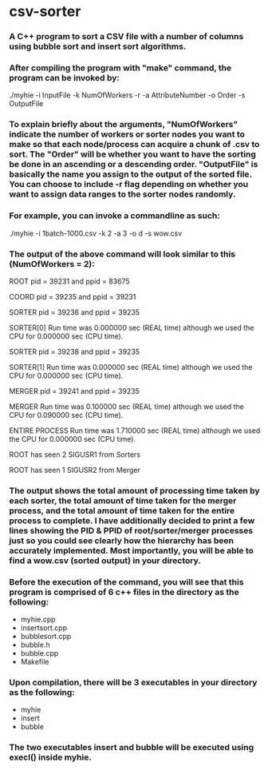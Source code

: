 # csv-sorter

### A C++ program to sort a CSV file with a number of columns using bubble sort and insert sort algorithms.

### After compiling the program with "make" command, the program can be invoked by: 

./myhie -i InputFile -k NumOfWorkers -r -a AttributeNumber -o Order -s OutputFile

### To explain briefly about the arguments, "NumOfWorkers" indicate the number of workers or sorter nodes you want to make so that each node/process can acquire a chunk of .csv to sort. The "Order" will be whether you want to have the sorting be done in an ascending or a descending order. "OutputFile" is basically the name you assign to the output of the sorted file. You can choose to include -r flag depending on whether you want to assign data ranges to the sorter nodes randomly.


### For example, you can invoke a commandline as such:

./myhie -i 1batch-1000.csv -k 2 -a 3 -o d -s wow.csv


### The output of the above command will look similar to this (NumOfWorkers = 2):

ROOT pid = 39231 and ppid = 83675

COORD pid = 39235 and ppid = 39231

SORTER pid = 39236 and ppid = 39235

SORTER[0] Run time was 0.000000 sec (REAL time) although we used the CPU for 0.000000 sec (CPU time).

SORTER pid = 39238 and ppid = 39235

SORTER[1] Run time was 0.000000 sec (REAL time) although we used the CPU for 0.000000 sec (CPU time).

MERGER pid = 39241 and ppid = 39235

MERGER Run time was 0.100000 sec (REAL time) although we used the CPU for 0.090000 sec (CPU time).

ENTIRE PROCESS Run time was 1.710000 sec (REAL time) although we used the CPU for 0.000000 sec (CPU time).

ROOT has seen 2 SIGUSR1 from Sorters

ROOT has seen 1 SIGUSR2 from Merger

### The output shows the total amount of processing time taken by each sorter, the total amount of time taken for the merger process, and the total amount of time taken for the entire process to complete. I have additionally decided to print a few lines showing the PID & PPID of root/sorter/merger processes just so you could see clearly how the hierarchy has been accurately implemented. Most importantly, you will be able to find a wow.csv (sorted output) in your directory.


### Before the execution of the command, you will see that this program is comprised of 6 c++ files in the directory as the following:

- myhie.cpp
- insertsort.cpp
- bubblesort.cpp
- bubble.h
- bubble.cpp
- Makefile

### Upon compilation, there will be 3 executables in your directory as the following:

- myhie
- insert
- bubble

### The two executables insert and bubble will be executed using execl() inside myhie.
